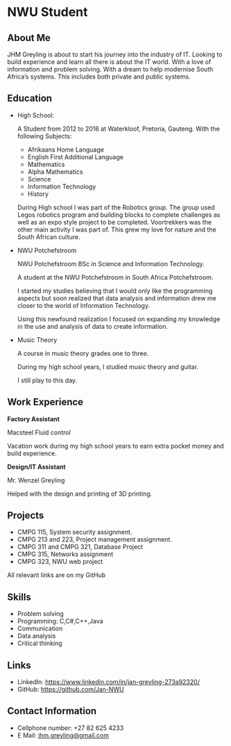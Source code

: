 # NWU Student

## About Me

JHM Greyling is about to start his journey into the industry of IT. 
Looking to build experience and learn all there is about the IT world. 
With a love of information and problem solving. 
With a dream to help modernise South Africa’s systems. 
This includes both private and public systems.

## Education

- High School:

  A Student from 2012 to 2016 at Waterkloof, Pretoria, Gauteng. With the following Subjects:
  
  - Afrikaans Home Language
  - English First Additional Language
  - Mathematics
  - Alpha Mathematics
  - Science
  - Information Technology
  - History
 
  During High school I was part of the Robotics group. The group used Legos robotics program and building blocks to complete challenges as well as an expo style project to be completed. Voortrekkers was the other main 
  activity I was part of. This grew my love for nature and the South African culture.

- NWU Potchefstroom

  NWU Potchefstroom BSc in Science and Information Technology. 

  A student at the NWU Potchefstroom in South Africa Potchefstroom.   

  I started my studies believing that I would only like the programming aspects but soon realized that data analysis and information drew me closer to the world of Information Technology. 

  Using this newfound realization I focused on expanding my knowledge in the use and analysis of data to create information.

- Music Theory

  A course in music theory grades one to three. 

  During my high school years, I studied music theory and guitar. 

  I still play to this day.
  
## Work Experience 

**Factory Assistant**

Macsteel Fluid control 

Vacation work during my high school years to earn extra pocket money and build experience.



**Design/IT Assistant**

Mr. Wenzel Greyling 

Helped with the design and printing of 3D printing.


## Projects

- CMPG 115, System security assignment. 
- CMPG 213 and 223, Project management assignment. 
- CMPG 311 and CMPG 321, Database Project 
- CMPG 315, Networks assignment
- CMPG 323, NWU web project

All relevant links are on my GitHub

## Skills

- Problem solving
- Programming: C,C#,C++,Java
- Communication
- Data analysis	
- Critical thinking

## Links

- LinkedIn: https://www.linkedin.com/in/jan-greyling-273a92320/
- GitHub: https://github.com/Jan-NWU
  
## Contact Information

- Cellphone number: +27 82 625 4233
- E Mail: jhm.greyling@gmail.com

